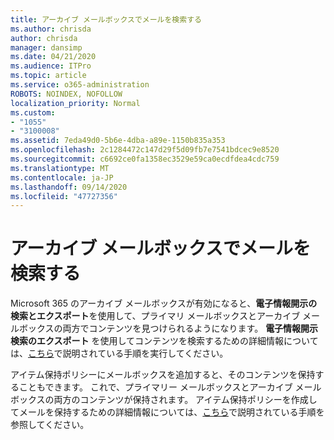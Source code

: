 ```yaml
---
title: アーカイブ メールボックスでメールを検索する
ms.author: chrisda
author: chrisda
manager: dansimp
ms.date: 04/21/2020
ms.audience: ITPro
ms.topic: article
ms.service: o365-administration
ROBOTS: NOINDEX, NOFOLLOW
localization_priority: Normal
ms.custom:
- "1055"
- "3100008"
ms.assetid: 7eda49d0-5b6e-4dba-a89e-1150b835a353
ms.openlocfilehash: 2c1284472c147d29f5d09fb7e7541bdcec9e8520
ms.sourcegitcommit: c6692ce0fa1358ec3529e59ca0ecdfdea4cdc759
ms.translationtype: MT
ms.contentlocale: ja-JP
ms.lasthandoff: 09/14/2020
ms.locfileid: "47727356"
---
```

# <a name="search-for-email-in-the-archive-mailbox"></a>アーカイブ メールボックスでメールを検索する

Microsoft 365 のアーカイブ メールボックスが有効になると、**電子情報開示の検索とエクスポート**を使用して、プライマリ メールボックスとアーカイブ メールボックスの両方でコンテンツを見つけられるようになります。 **電子情報開示検索のエクスポート** を使用してコンテンツを検索するための詳細情報については、[こちら](https://docs.microsoft.com/microsoft-365/compliance/export-search-results)で説明されている手順を実行してください。
  
アイテム保持ポリシーにメールボックスを追加すると、そのコンテンツを保持することもできます。 これで、プライマリー メールボックスとアーカイブ メールボックスの両方のコンテンツが保持されます。 アイテム保持ポリシーを作成してメールを保持するための詳細情報については、[こちら](https://docs.microsoft.com/microsoft-365/compliance/retention-policies)で説明されている手順を参照してください。
  